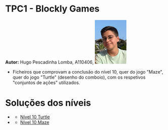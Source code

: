 # TPC1 - Blockly Games
**Autor:** Hugo Pescadinha Lomba, A110406, <img src="Imagens/minha_foto.jpg" width="100">
- Ficheiros que comprovam a conclusão do nível 10, quer do jogo "Maze", quer do jogo "Turtle" (desenho do comboio), com os respetivos "conjuntos de ações" utilizados.

# Soluções dos níveis
- * [Nível 10 Turtle](TPC1/nível_10_turtle.png)
- * [Nível 10 Maze](TPC1/nível_10_maze.png)
